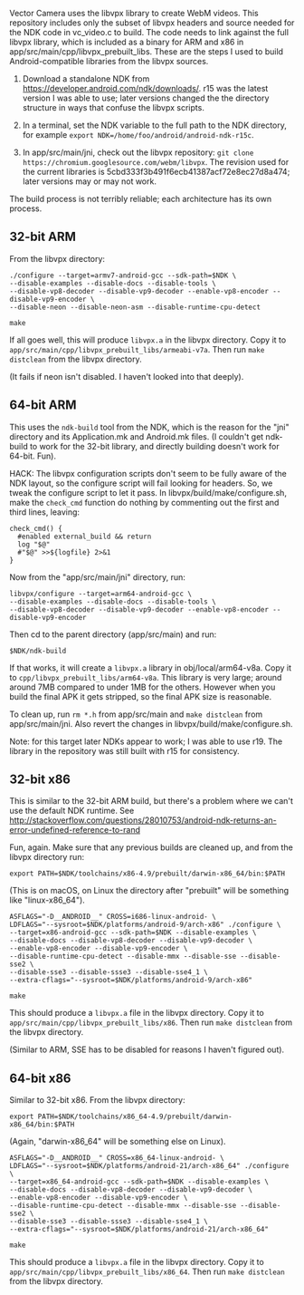 Vector Camera uses the libvpx library to create WebM videos. This repository
includes only the subset of libvpx headers and source needed for the NDK code in
vc_video.c to build. The code needs to link against the full libvpx library,
which is included as a binary for ARM and x86 in app/src/main/cpp/libvpx_prebuilt_libs.
These are the steps I used to build Android-compatible libraries from the
libvpx sources.

1. Download a standalone NDK from https://developer.android.com/ndk/downloads/.
r15 was the latest version I was able to use; later versions changed the
the directory structure in ways that confuse the libvpx scripts.

2. In a terminal, set the NDK variable to the full path to the NDK directory,
for example `export NDK=/home/foo/android/android-ndk-r15c`.

3. In app/src/main/jni, check out the libvpx repository:
`git clone https://chromium.googlesource.com/webm/libvpx`. The revision used
for the current libraries is 5cbd333f3b491f6ecb41387acf72e8ec27d8a474; later
versions may or may not work.

The build process is not terribly reliable; each architecture has its own process.

## 32-bit ARM

From the libvpx directory:
```
./configure --target=armv7-android-gcc --sdk-path=$NDK \
--disable-examples --disable-docs --disable-tools \
--disable-vp8-decoder --disable-vp9-decoder --enable-vp8-encoder --disable-vp9-encoder \
--disable-neon --disable-neon-asm --disable-runtime-cpu-detect

make
```

If all goes well, this will produce `libvpx.a` in the libvpx directory.
Copy it to `app/src/main/cpp/libvpx_prebuilt_libs/armeabi-v7a`.
Then run `make distclean` from the libvpx directory.

(It fails if neon isn't disabled. I haven't looked into that deeply).

## 64-bit ARM

This uses the `ndk-build` tool from the NDK, which is the reason for the "jni"
directory and its Application.mk and Android.mk files. (I couldn't get ndk-build to
work for the 32-bit library, and directly building doesn't work for 64-bit. Fun).

HACK: The libvpx configuration scripts don't seem to be fully aware of the NDK
layout, so the configure script will fail looking for headers. So, we tweak the
configure script to let it pass. In libvpx/build/make/configure.sh, make the
`check_cmd` function do nothing by commenting out the first and third lines, leaving:
```
check_cmd() {
  #enabled external_build && return
  log "$@"
  #"$@" >>${logfile} 2>&1
}
```
Now from the "app/src/main/jni" directory, run:
```
libvpx/configure --target=arm64-android-gcc \
--disable-examples --disable-docs --disable-tools \
--disable-vp8-decoder --disable-vp9-decoder --enable-vp8-encoder --disable-vp9-encoder
```
Then cd to the parent directory (app/src/main) and run:
```
$NDK/ndk-build
```
If that works, it will create a `libvpx.a` library in obj/local/arm64-v8a. Copy it to
`cpp/libvpx_prebuilt_libs/arm64-v8a`. This library is very large; around around 7MB
compared to under 1MB for the others. However when you build the final APK it gets
stripped, so the final APK size is reasonable.

To clean up, run `rm *.h` from app/src/main and `make distclean` from app/src/main/jni.
Also revert the changes in libvpx/build/make/configure.sh.

Note: for this target later NDKs appear to work; I was able to use r19.
The library in the repository was still built with r15 for consistency.

## 32-bit x86

This is similar to the 32-bit ARM build, but there's a problem where we can't use the
default NDK runtime. See
http://stackoverflow.com/questions/28010753/android-ndk-returns-an-error-undefined-reference-to-rand

Fun, again. Make sure that any previous builds are cleaned up, and
from the libvpx directory run:
```
export PATH=$NDK/toolchains/x86-4.9/prebuilt/darwin-x86_64/bin:$PATH
```
(This is on macOS, on Linux the directory after "prebuilt" will be something like
"linux-x86_64").
```
ASFLAGS="-D__ANDROID__" CROSS=i686-linux-android- \
LDFLAGS="--sysroot=$NDK/platforms/android-9/arch-x86" ./configure \
--target=x86-android-gcc --sdk-path=$NDK --disable-examples \
--disable-docs --disable-vp8-decoder --disable-vp9-decoder \
--enable-vp8-encoder --disable-vp9-encoder \
--disable-runtime-cpu-detect --disable-mmx --disable-sse --disable-sse2 \
--disable-sse3 --disable-ssse3 --disable-sse4_1 \
--extra-cflags="--sysroot=$NDK/platforms/android-9/arch-x86"

make
```
This should produce a `libvpx.a` file in the libvpx directory.
Copy it to `app/src/main/cpp/libvpx_prebuilt_libs/x86`.
Then run `make distclean` from the libvpx directory.

(Similar to ARM, SSE has to be disabled for reasons I haven't figured out).

## 64-bit x86

Similar to 32-bit x86. From the libvpx directory:
```
export PATH=$NDK/toolchains/x86_64-4.9/prebuilt/darwin-x86_64/bin:$PATH
```
(Again, "darwin-x86_64" will be something else on Linux).
```
ASFLAGS="-D__ANDROID__" CROSS=x86_64-linux-android- \
LDFLAGS="--sysroot=$NDK/platforms/android-21/arch-x86_64" ./configure \
--target=x86_64-android-gcc --sdk-path=$NDK --disable-examples \
--disable-docs --disable-vp8-decoder --disable-vp9-decoder \
--enable-vp8-encoder --disable-vp9-encoder \
--disable-runtime-cpu-detect --disable-mmx --disable-sse --disable-sse2 \
--disable-sse3 --disable-ssse3 --disable-sse4_1 \
--extra-cflags="--sysroot=$NDK/platforms/android-21/arch-x86_64"

make
```

This should produce a `libvpx.a` file in the libvpx directory.
Copy it to `app/src/main/cpp/libvpx_prebuilt_libs/x86_64`.
Then run `make distclean` from the libvpx directory.
